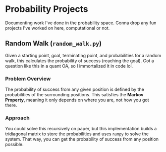 # Probability Projects

Documenting work I've done in the probability space. Gonna drop any fun projects I've worked on here, computational or not.

## Random Walk (`random_walk.py`)

Given a starting point, goal, terminating point, and probabilities for a random walk, this calculates the probability of success (reaching the goal). Got a question like this in a quant OA, so I immortalized it in code lol.

### Problem Overview
The probability of success from any given position is defined by the probabilities of the surrounding positions. This satisfies the **Markov Property**, meaning it only depends on where you are, not how you got there.

### Approach
You could solve this recursively on paper, but this implementation builds a tridiagonal matrix to store the probabilities and uses `numpy` to solve the system. That way, you can get the probability of success from any position possible. 
